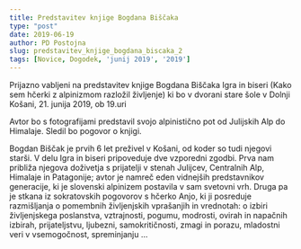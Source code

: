 ```yaml
---
title: Predstavitev knjige Bogdana Biščaka
type: "post"
date: 2019-06-19
author: PD Postojna
slug: predstavitev_knjige_bogdana_biscaka_2
tags: [Novice, Dogodek, 'junij 2019', '2019']
---
```


Prijazno vabljeni na predstavitev knjige Bogdana Biščaka Igra in biseri (Kako sem hčerki z alpinizmom razložil življenje)
ki bo v dvorani stare šole v Dolnji Košani, 21. junija 2019, ob 19.uri
 
Avtor bo s fotografijami predstavil svojo alpinistično pot od Julijskih Alp do Himalaje. Sledil bo pogovor o knjigi.
 
Bogdan Biščak je prvih 6 let preživel v Košani, od koder so tudi njegovi starši.
V delu Igra in biseri pripoveduje dve vzporedni zgodbi. Prva nam približa njegova doživetja s prijatelji v stenah Julijcev, Centralnih Alp, Himalaje in Patagonije; avtor je namreč eden vidnejših predstavnikov generacije, ki je slovenski alpinizem postavila v sam svetovni vrh. Druga pa je stkana iz sokratovskih pogovorov s hčerko Anjo, ki ji posreduje razmišljanja o pomembnih življenjskih vprašanjih in vrednotah: o izbiri življenjskega poslanstva, vztrajnosti, pogumu, modrosti, ovirah in napačnih izbirah, prijateljstvu, ljubezni, samokritičnosti, zmagi in porazu, mladostni veri v vsemogočnost, spreminjanju ...
